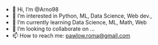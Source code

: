 - 👋 Hi, I’m @Arno98
- 👀 I’m interested in Python, ML, Data Science, Web dev., 
- 🌱 I’m currently learning Data Science, ML, Math, Web
- 💞️ I’m looking to collaborate on ...
- 📫 How to reach me: pawlow.roma@gmail.com

<!---
Arno98/Arno98 is a ✨ special ✨ repository because its `README.md` (this file) appears on your GitHub profile.
You can click the Preview link to take a look at your changes.
--->
